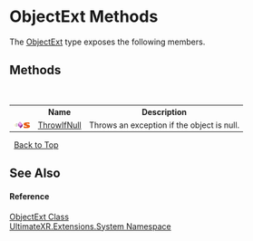 # ObjectExt Methods
 

The <a href="T_UltimateXR_Extensions_System_ObjectExt">ObjectExt</a> type exposes the following members.


## Methods
&nbsp;<table><tr><th></th><th>Name</th><th>Description</th></tr><tr><td>![Public method](media/pubmethod.gif "Public method")![Static member](media/static.gif "Static member")</td><td><a href="M_UltimateXR_Extensions_System_ObjectExt_ThrowIfNull">ThrowIfNull</a></td><td>
Throws an exception if the object is null.</td></tr></table>&nbsp;
<a href="#objectext-methods">Back to Top</a>

## See Also


#### Reference
<a href="T_UltimateXR_Extensions_System_ObjectExt">ObjectExt Class</a><br /><a href="N_UltimateXR_Extensions_System">UltimateXR.Extensions.System Namespace</a><br />